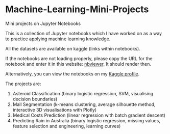 # Machine-Learning-Mini-Projects
Mini projects on Jupyter Notebooks 

This is a collection of Jupyter notebooks which I have worked on as a way to practice applying machine learning knowledge. 
 
All the datasets are available on kaggle (links within notebooks).

If the notebooks are not loading properly, please copy the URL for the notebook and enter it in this website: 
[nbviewer](https://nbviewer.jupyter.org/). It should render then. 

Alternatively, you can view the notebooks on my [Kaggle profile](https://www.kaggle.com/KaggleUser654/notebooks).

The projects are:

1. Asteroid Classification (binary logistic regression, SVM, visualising decision boundaries)
2. Mall Segmentation (k-means clustering, average silhouette method, interactive 3D visualisations with Plotly)
3. Medical Costs Prediction (linear regression with batch gradient descent)
4. Predicting Rain in Australia (binary logistic regression, missing values, feature selection and engineering, learning curves)
